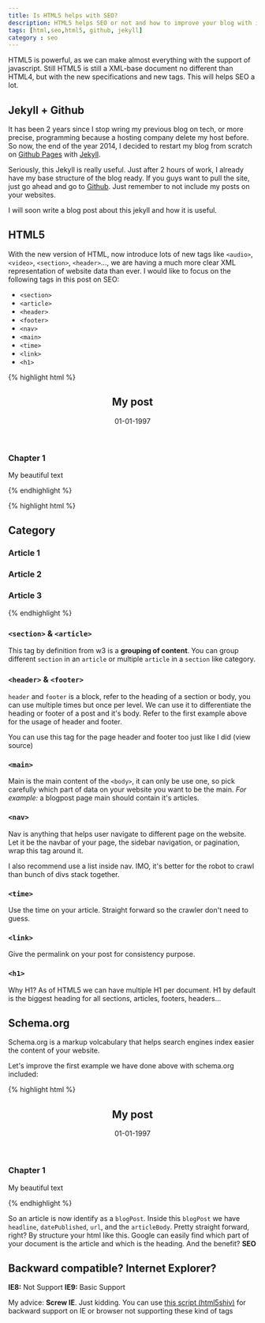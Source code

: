 ```yaml
---
title: Is HTML5 helps with SEO?
description: HTML5 helps SEO or not and how to improve your blog with it's new syntax? I will give comparisons and guides.
tags: [html,seo,html5, github, jekyll]
category : seo
---
```


HTML5 is powerful, as we can make almost everything with the support of javascript. Still HTML5 is still a XML-base document no different than HTML4, but with the new specifications and new tags. This will helps SEO a lot.


## Jekyll + Github

It has been 2 years since I stop wring my previous blog on tech, or more precise, programming because a hosting company delete my host before. So now, the end of the year 2014, I decided to restart my blog from scratch on [Github Pages](http://pages.github.com/) with [Jekyll](http://jekyllrb.com/).

Seriously, this Jekyll is really useful. Just after 2 hours of work, I already have my base structure of the blog ready. If you guys want to pull the site, just go ahead and go to [Github](https://github.com/ducdigital/ducdigital.github.io). Just remember to not include my posts on your websites.

I will soon write a blog post about this jekyll and how it is useful.

HTML5
----

With the new version of HTML, now introduce lots of new tags like `<audio>`, `<video>`, `<section>`, `<header>`..., we are having a much more clear XML representation of website data than ever. I would like to focus on the following tags in this post on SEO:

- `<section>`
- `<article>`
- `<header>`
- `<footer>`
- `<nav>`
- `<main>`
- `<time>`
- `<link>`
- `<h1>`


{% highlight html %}
<article>
	<header>
		<h1> My post </h1>
		<time>01-01-1997</time>
	</header>
	<section>
		<h1> Chapter 1</h1>
		<p>My beautiful text</p>
	</section>
	<footer></footer>
</article>
{% endhighlight %}


{% highlight html %}
<section>
	<h1> Category </h1>
	<article>
		<h1>Article 1</h1>
	</article>
	<article>
		<h1>Article 2</h1>
	</article>
	<article>
		<h1>Article 3</h1>
	</article>
</section>
{% endhighlight %}

### `<section>` & `<article>`
This tag by definition from w3 is a **grouping of content**. You can group different `section` in an `article` or multiple `article` in a `section` like category.

### `<header>` & `<footer>`
`header` and `footer` is a block, refer to the heading of a section or body, you can use multiple times but once per level.
We can use it to differentiate the heading or footer of a post and it's body. Refer to the first example above for the usage of header and footer.

You can use this tag for the page header and footer too just like I did (view source)

### `<main>`
Main is the main content of the `<body>`, it can only be use one, so pick carefully which part of data on your website you want to be the main. *For example:* a blogpost page main should contain it's articles.

### `<nav>`
Nav is anything that helps user navigate to different page on the website. Let it be the navbar of your page, the sidebar navigation, or pagination, wrap this tag around it.

I also recommend use a list inside nav. IMO, it's better for the robot to crawl than bunch of divs stack together.

### `<time>`
Use the time on your article. Straight forward so the crawler don't need to guess.

### `<link>`
Give the permalink on your post for consistency purpose.

### `<h1>`
Why H1?
As of HTML5 we can have multiple H1 per document. H1 by default is the biggest heading for all sections, articles, footers, headers...

Schema.org
----
Schema.org is a markup volcabulary that helps search engines index easier the content of your website.

Let's improve the first example we have done above with schema.org included:

{% highlight html %}
<article itemprop="blogPost" itemscope itemtype="http://schema.org/BlogPosting">
	<header>
		<h1 itemprop="headline"> My post </h1>
		<time itemprop="datePublished" datetime="01-01-1997">01-01-1997</time>
		<link itemprop="url" href="/myblog/mypost/">
	</header>
	<section itemprop="articleBody">
		<h1> Chapter 1</h1>
		<p>My beautiful text</p>
	</section>
	<footer></footer>
</article>
{% endhighlight %}

So an article is now identify as a `blogPost`. Inside this `blogPost` we have `headline`, `datePublished`, `url`, and the `articleBody`. Pretty straight forward, right? By structure your html like this. Google can easily find which part of your document is the article and which is the heading. And the benefit? **SEO**

Backward compatible? Internet Explorer?
----
**IE8:** Not Support
**IE9:** Basic Support

My advice: **Screw IE**. Just kidding. You can use [this script (html5shiv)](https://github.com/aFarkas/html5shiv) for backward support on IE or browser not supporting these kind of tags

